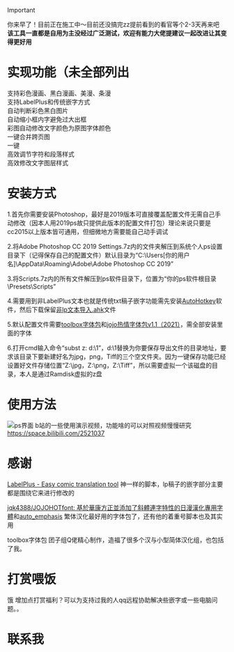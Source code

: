 > [!IMPORTANT]
> 你来早了！目前正在施工中～目前还没搞完zz提前看到的看官等个2-3天再来吧  
> **该工具一直都是自用为主没经过广泛测试，欢迎有能力大佬提建议一起改进让其变得更好用**
# 实现功能（未全部列出
支持彩色漫画、黑白漫画、美漫、条漫  
支持LabelPlus和传统嵌字方式  
自动判断彩色黑白图片  
自动缩小框内字避免过大出框  
彩图自动修改文字颜色为原图字体颜色  
一键合并跨页图  
一键  
高效调节字符和段落样式  
高效修改文字图层样式  

# 安装方式
1.首先你需要安装Photoshop，最好是2019版本可直接覆盖配置文件无需自己手动修改（因本人用2019ps故只提供此版本的配置文件打包）理论来说只要是cc2015以上版本皆可通用，但细微地方需要能自己动手调试  

2.将Adobe Photoshop CC 2019 Settings.7z内的文件夹解压到系统个人ps设置目录下（记得保存自己的配置文件）默认目录为“C:\Users\[你的用户名]\AppData\Roaming\Adobe\Adobe Photoshop CC 2019”  

3.将Scripts.7z内的所有文件解压到ps软件目录下，位置为“你的ps软件根目录\Presets\Scripts”  

4.需要用到非LabelPlus文本也就是传统txt稿子嵌字功能需先安装[AutoHotkey](https://www.autohotkey.com/)软件，然后下载保留[非lp文本导入.ahk](https://github.com/qwea12c/Photoshop-Settings-file-for-comic-embedding/blob/main/%E9%9D%9Elp%E6%96%87%E6%9C%AC%E5%AF%BC%E5%85%A5.ahk)文件  

5.默认配置文件需要[toolbox字体包](https://github.com/qwea12c/Photoshop-Settings-file-for-comic-embedding/releases/tag/font_v2.6)和[jojo热情字体包v1.1（2021）](https://github.com/jqk4388/JOJOHOTfont/releases/tag/1.1)，需全部安装里面的字体  

6.打开cmd输入命令“subst z: d:\1”，d:\1替换为你要保存导出文件的目录地址，要求该目录下要新建好名为jpg，png，Tiff的三个空文件夹。因为一键保存功能已经设置好文件存储位置“Z:\jpg，Z:\png，Z:\Tiff”，所以需要虚拟一个该磁盘的目录，本人是通过Ramdisk虚拟的z盘

# 使用方法
![ps界面](https://github.com/user-attachments/assets/e35b0b42-e1c8-4d59-b688-93ec5848825e)
b站的一些使用演示视频，功能啥的可以对照视频慢慢研究
https://space.bilibili.com/2521037


# 感谢
[LabelPlus - Easy comic translation tool](https://noodlefighter.com/label_plus/)
神一样的脚本，lp稿子的嵌字部分主要都是围绕它来进行修改的

[jqk4388/JOJOHOTfont: 基於華康方正並添加了斜體連字特性的日漫漢化專用字體](https://github.com/jqk4388/JOJOHOTfont)和[auto_emphasis](https://github.com/jqk4388/auto_emphasis)
繁体汉化最好用的字体包了，还有他的着重号脚本也及其实用

toolbox字体包
团子组Q佬精心制作，造福了很多个汉与小型简体汉化组，也包括了我。

# 打赏喂饭
饿 增加点打赏福利？可以为支持过我的人qq远程协助解决些嵌字或一些电脑问题。。



# 联系我
